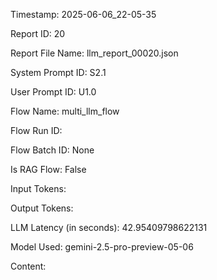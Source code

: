 Timestamp: 2025-06-06_22-05-35

Report ID: 20

Report File Name: llm_report_00020.json

System Prompt ID: S2.1

User Prompt ID: U1.0

Flow Name: multi_llm_flow

Flow Run ID: 

Flow Batch ID: None

Is RAG Flow: False

Input Tokens: 

Output Tokens: 

LLM Latency (in seconds): 42.95409798622131

Model Used: gemini-2.5-pro-preview-05-06

Content:


